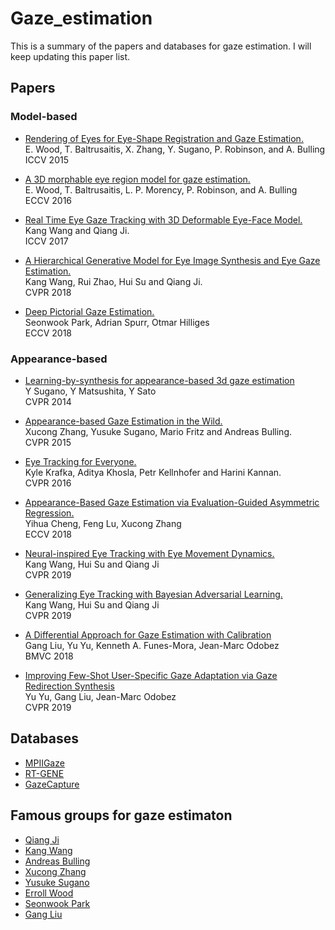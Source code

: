 # Gaze_estimation
This is a summary of the papers and databases for gaze estimation. I will keep updating this paper list.

## Papers

### Model-based 

* [Rendering of Eyes for Eye-Shape Registration and Gaze Estimation.](http://www.errollw.com/publications/iccv2015.pdf) </br>
E. Wood, T. Baltrusaitis, X. Zhang, Y. Sugano, P. Robinson, and A. Bulling </br>
ICCV 2015

* [A 3D morphable eye region model for gaze estimation.](http://www.errollw.com/publications/eccv2016.pdf) </br>
E. Wood, T. Baltrusaitis, L. P. Morency, P. Robinson, and A. Bulling </br>
ECCV 2016

* [Real Time Eye Gaze Tracking with 3D Deformable Eye-Face Model.](http://homepages.rpi.edu/~wangk10/papers/wang2017_webcam.pdf) </br>
Kang Wang and Qiang Ji. </br>
ICCV 2017 </br>

* [A Hierarchical Generative Model for Eye Image Synthesis and Eye Gaze Estimation.](http://homepages.rpi.edu/~wangk10/papers/wang2018_hgm.pdf) </br>
Kang Wang, Rui Zhao, Hui Su and Qiang Ji. </br>
CVPR 2018 </br>

* [Deep Pictorial Gaze Estimation.](http://openaccess.thecvf.com/content_ECCV_2018/papers/Seonwook_Park_Deep_Pictorial_Gaze_ECCV_2018_paper.pdf) </br>
Seonwook Park, Adrian Spurr, Otmar Hilliges </br>
ECCV 2018

### Appearance-based

* [Learning-by-synthesis for appearance-based 3d gaze estimation](https://www.cv-foundation.org/openaccess/content_cvpr_2014/papers/Sugano_Learning-by-Synthesis_for_Appearance-based_2014_CVPR_paper.pdf) </br>
Y Sugano, Y Matsushita, Y Sato </br>
CVPR 2014

* [Appearance-based Gaze Estimation in the Wild.](https://www.d2.mpi-inf.mpg.de/sites/default/files/zhang_CVPR15.pdf) </br>
Xucong Zhang, Yusuke Sugano, Mario Fritz and Andreas Bulling. </br>
CVPR 2015

* [Eye Tracking for Everyone.](https://people.csail.mit.edu/khosla/papers/cvpr2016_Khosla.pdf) </br>
Kyle Krafka, Aditya Khosla, Petr Kellnhofer and Harini Kannan. </br>
CVPR 2016

* [Appearance-Based Gaze Estimation via Evaluation-Guided Asymmetric Regression.](http://openaccess.thecvf.com/content_ECCV_2018/papers/Yihua_Cheng_Appearance-Based_Gaze_Estimation_ECCV_2018_paper.pdf) </br>
Yihua Cheng, Feng Lu, Xucong Zhang </br>
ECCV 2018

* [Neural-inspired Eye Tracking with Eye Movement Dynamics.](http://homepages.rpi.edu/~wangk10/papers/wang2019neural.pdf) </br>
Kang Wang, Hui Su and Qiang Ji </br>
CVPR 2019

* [Generalizing Eye Tracking with Bayesian Adversarial Learning.](http://homepages.rpi.edu/~wangk10/papers/wang2019generalize.pdf) </br>
Kang Wang, Hui Su and Qiang Ji </br>
CVPR 2019

* [A Differential Approach for Gaze Estimation with Calibration](https://pdfs.semanticscholar.org/192e/b550675b0f9cc69389ef2ec27efa72851253.pdf)</br>
Gang Liu, Yu Yu, Kenneth A. Funes-Mora, Jean-Marc Odobez</br>
BMVC 2018

* [Improving Few-Shot User-Specific Gaze Adaptation via Gaze Redirection Synthesis](https://arxiv.org/abs/1904.10638)</br>
Yu Yu, Gang Liu, Jean-Marc Odobez</br>
CVPR 2019

## Databases

* [MPIIGaze](https://www.mpi-inf.mpg.de/departments/computer-vision-and-multimodal-computing/research/gaze-based-human-computer-interaction/appearance-based-gaze-estimation-in-the-wild/)
* [RT-GENE](http://openaccess.thecvf.com/content_ECCV_2018/papers/Tobias_Fischer_RT-GENE_Real-Time_Eye_ECCV_2018_paper.pdf) 
* [GazeCapture](http://gazecapture.csail.mit.edu/)

## Famous groups for gaze estimaton
* [Qiang Ji](https://www.ecse.rpi.edu/~qji/)
* [Kang Wang](http://homepages.rpi.edu/~wangk10/)
* [Andreas Bulling](https://perceptual.mpi-inf.mpg.de/people/andreas-bulling/)
* [Xucong Zhang](https://perceptual.mpi-inf.mpg.de/people/xucong-zhang/)
* [Yusuke Sugano](https://www.yusuke-sugano.info/)
* [Erroll Wood](http://www.errollw.com/)
* [Seonwook Park](https://ait.ethz.ch/people/spark/)
* [Gang Liu](https://sites.google.com/site/gangliu5603/home)
